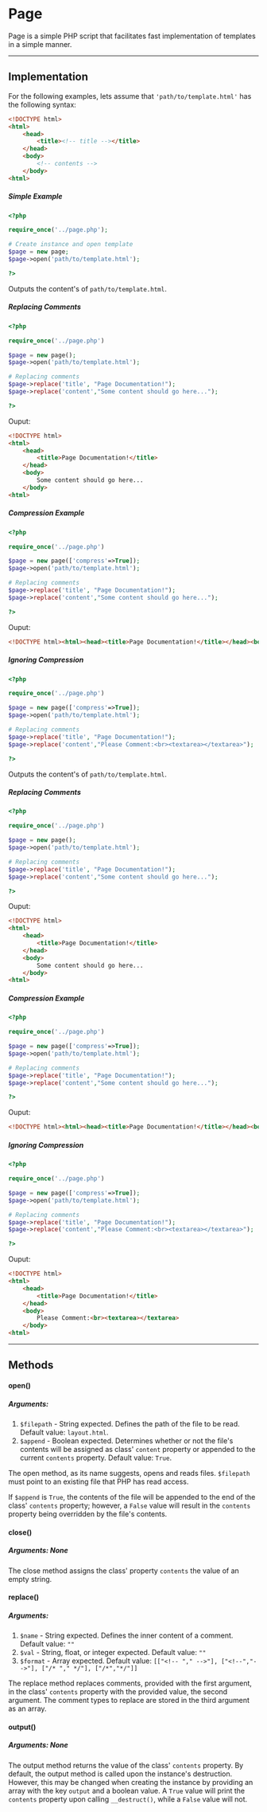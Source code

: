 # Page

Page is a simple PHP script that facilitates fast implementation of templates in a simple manner.

___

## Implementation

For the following examples, lets assume that ```'path/to/template.html'``` has the following syntax:

```html
<!DOCTYPE html>
<html>
	<head>
		<title><!-- title --></title>
	</head>
	<body>
		<!-- contents -->
	</body>
<html>
```

##### Simple Example
```php
<?php

require_once('../page.php');

# Create instance and open template
$page = new page;
$page->open('path/to/template.html');

?>
```

Outputs the content's of ```path/to/template.html```.

##### Replacing Comments

```php
<?php

require_once('../page.php')

$page = new page();
$page->open('path/to/template.html');

# Replacing comments
$page->replace('title', "Page Documentation!");
$page->replace('content',"Some content should go here...");

?>
```

Ouput:
```html
<!DOCTYPE html>
<html>
	<head>
		<title>Page Documentation!</title>
	</head>
	<body>
		Some content should go here...
	</body>
<html>
```

##### Compression Example

```php
<?php

require_once('../page.php')

$page = new page(['compress'=>True]);
$page->open('path/to/template.html');

# Replacing comments
$page->replace('title', "Page Documentation!");
$page->replace('content',"Some content should go here...");

?>
```

Ouput:
```html
<!DOCTYPE html><html><head><title>Page Documentation!</title></head><body>Some content should go here...</body><html>
```

##### Ignoring Compression

```php
<?php

require_once('../page.php')

$page = new page(['compress'=>True]);
$page->open('path/to/template.html');

# Replacing comments
$page->replace('title', "Page Documentation!");
$page->replace('content',"Please Comment:<br><textarea></textarea>");

?>
```

Outputs the content's of ```path/to/template.html```.

##### Replacing Comments

```php
<?php

require_once('../page.php')

$page = new page();
$page->open('path/to/template.html');

# Replacing comments
$page->replace('title', "Page Documentation!");
$page->replace('content',"Some content should go here...");

?>
```

Ouput:
```html
<!DOCTYPE html>
<html>
	<head>
		<title>Page Documentation!</title>
	</head>
	<body>
		Some content should go here...
	</body>
<html>
```

##### Compression Example

```php
<?php

require_once('../page.php')

$page = new page(['compress'=>True]);
$page->open('path/to/template.html');

# Replacing comments
$page->replace('title', "Page Documentation!");
$page->replace('content',"Some content should go here...");

?>
```

Ouput:
```html
<!DOCTYPE html><html><head><title>Page Documentation!</title></head><body>Some content should go here...</body><html>
```

##### Ignoring Compression

```php
<?php

require_once('../page.php')

$page = new page(['compress'=>True]);
$page->open('path/to/template.html');

# Replacing comments
$page->replace('title', "Page Documentation!");
$page->replace('content',"Please Comment:<br><textarea></textarea>");

?>
```

Ouput:
```html
<!DOCTYPE html>
<html>
	<head>
		<title>Page Documentation!</title>
	</head>
	<body>
		Please Comment:<br><textarea></textarea>
	</body>
<html>
```
___

## Methods

#### open()
##### Arguments:
 1. ```$filepath```	- String expected.  Defines the path of the file to be read.  Default value: ```layout.html```.
 2. ```$append```	- Boolean expected.  Determines whether or not the file's contents will be assigned as class'
 ```content``` property or appended to the current ```contents``` property.  Default value: ```True```.

The open method, as its name suggests, opens and reads files.  ```$filepath``` must point to an existing file
that PHP has read access.

If ```$append``` is ```True```, the contents
of the file will be appended to the end of the class' ```contents``` property; however, a ```False``` value will
result in the ```contents``` property being overridden by the file's contents.

#### close()
##### Arguments: **None**

The close method assigns the class' property ```contents``` the value of an empty string.

#### replace()
##### Arguments:
 1. ```$name```		- String expected.  Defines the inner content of a comment.  Default value: ```""```
 2. ```$val```		- String, float, or integer expected.  Default value: ```""```
 3. ```$format```	- Array expected.  Default value: ```[["<!-- "," -->"], ["<!--","-->"], ["/* "," */"],
 ["/*","*/"]]```

The replace method replaces comments, provided with the first argument, in the class' ```contents``` property
with the provided value, the second argument.  The comment types to replace are stored in the third argument as
an array.

#### output()
##### Arguments: **None**

The output method returns the value of the class' ```contents``` property.  By default, the output method is
called upon the instance's destruction.  However, this may be changed when creating the instance by providing an
array with the key ```output``` and a boolean value.  A ```True``` value will print the ```contents``` property
upon calling ```__destruct()```, while a ```False``` value will not.
